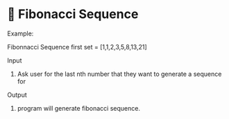 :shell: Fibonacci Sequence
=======================




Example:

Fibonnacci Sequence first set = [1,1,2,3,5,8,13,21]


Input
1. Ask user for the last nth number that they want to generate a sequence for

Output
1. program will generate fibonacci sequence.

